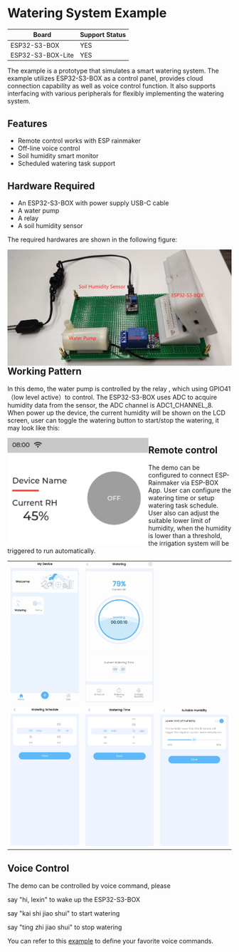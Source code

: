 # Watering System Example

| Board             | Support Status |
| ----------------- | -------------- |
| ESP32-S3-BOX      | YES            |
| ESP32-S3-BOX-Lite | YES            |

The example is a prototype that simulates a smart watering system. The example utilizes ESP32-S3-BOX as a control panel, provides cloud connection capability as well as voice control function. It also supports interfacing with various peripherals for flexibly implementing the watering system.

## Features

- Remote control works with ESP rainmaker
- Off-line voice control
- Soil humidity smart monitor
- Scheduled watering task support

## Hardware Required

- An ESP32-S3-BOX with power supply USB-C cable
- A water pump
- A relay
- A soil humidity sensor

The required hardwares are shown in the following figure:

<img src="images/1.png" alt="1" style="zoom:60%;float:left;" />


## Working Pattern

In this demo, the water pump is controlled by the relay , which using GPIO41（low level active）to control.
The ESP32-S3-BOX uses ADC to acquire humidity data from the sensor, the ADC channel is ADC1_CHANNEL_8.
When power up the device, the current humidity will be shown on the LCD screen, user can toggle the watering button to start/stop the watering, it may look like this:

<img src="images/2.png" alt="2" style="zoom:80%;float:left;" />

## Remote control 

The demo can be configured to connect ESP-Rainmaker via ESP-BOX App. User can configure the watering time or setup watering task schedule. User also can adjust the suitable lower limit of humidity, when the humidity is lower than a threshold, the irrigation system will be triggered to run automatically.

<table class="tg" border=0px>
<tbody>
  <tr>
    <td class="tg-wa1i"><img src="images/3.png" width=300 /></td>
    <td class="tg-wa1i"><img src="images/4.png" width=300 /></td>
  </tr>
  <tr>
    <td class="tg-wa1i"><img src="images/5.jpg" width=300 /></td>
    <td class="tg-wa1i"><img src="images/6.jpg" width=300 /></td>
    <td class="tg-wa1i"><img src="images/7.jpg" width=300 /></td>
  </tr>
</tbody>
</table>



## Voice Control

The demo can be controlled by voice command, please 

say "hi, lexin" to wake up the ESP32-S3-BOX

say "kai shi jiao shui" to start watering

say "ting zhi jiao shui" to stop watering

You can refer to this [example](https://github.com/espressif/esp-box/tree/master/examples/factory_demo) to define your favorite voice commands.

